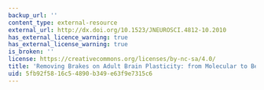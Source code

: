 ```yaml
---
backup_url: ''
content_type: external-resource
external_url: http://dx.doi.org/10.1523/JNEUROSCI.4812-10.2010
has_external_licence_warning: true
has_external_license_warning: true
is_broken: ''
license: https://creativecommons.org/licenses/by-nc-sa/4.0/
title: 'Removing Brakes on Adult Brain Plasticity: from Molecular to Behavioral Interventions'
uid: 5fb92f58-16c5-4890-b349-e63f9e7315c6
---
```

